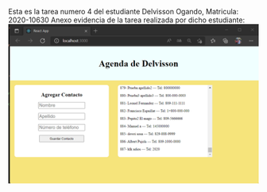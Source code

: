 Esta es la tarea numero 4 del estudiante Delvisson Ogando, Matricula: 2020-10630
Anexo evidencia de la tarea realizada por dicho estudiante: ![Mi tarea](ReactApp.png)